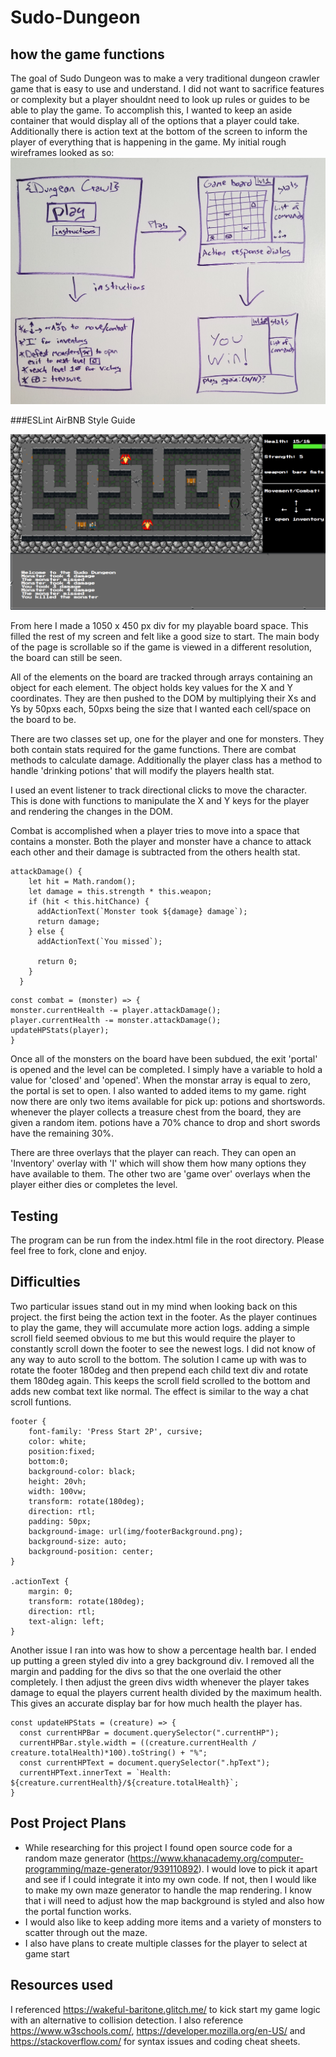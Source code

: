 # Sudo-Dungeon
## how the game functions
The goal of Sudo Dungeon was to make a very traditional dungeon crawler game that is easy to use and understand. I did not want to sacrifice features or complexity but a player shouldnt need to look up rules or guides to be able to play the game.
To accomplish this, I wanted to keep an aside container that would display all of the options that a player could take. Additionally there is action text at the bottom of the screen to inform the player of everything that is happening in the game. My initial rough wireframes looked as so:
![wireframes](https://github.com/DavidTWhitlatch/Sudo-Dungeon/blob/master/img/wireframes.jpg "wireframes")

###ESLint AirBNB Style Guide

![Screen Shot](https://github.com/DavidTWhitlatch/Sudo-Dungeon/blob/master/img/Screen%20Shot.png "Screen Shot")

From here I made a 1050 x 450 px div for my playable board space. This filled the rest of my screen and felt like a good size to start. The main body of the page is scrollable so if the game is viewed in a different resolution, the board can still be seen.

All of the elements on the board are tracked through arrays containing an object for each element. The object holds key values for the X and Y coordinates. They are then pushed to the DOM by multiplying their Xs and Ys by 50pxs each, 50pxs being the size that I wanted each cell/space on the board to be. 

There are two classes set up, one for the player and one for monsters. They both contain stats required for the game functions. There are combat methods to calculate damage. Additionally the player class has a method to handle 'drinking potions' that will modify the players health stat.

I used an event listener to track directional clicks to move the character. This is done with functions to manipulate the X and Y keys for the player and rendering the changes in the DOM.

Combat is accomplished when a player tries to move into a space that contains a monster. Both the player and monster have a chance to attack each other and their damage is subtracted from the others health stat.
```
attackDamage() {
    let hit = Math.random();
    let damage = this.strength * this.weapon;
    if (hit < this.hitChance) {
      addActionText(`Monster took ${damage} damage`);
      return damage;
    } else {
      addActionText(`You missed`);

      return 0;
    }
  }
  ```
  
  ```
  const combat = (monster) => {
  monster.currentHealth -= player.attackDamage();
  player.currentHealth -= monster.attackDamage();
  updateHPStats(player);
}
```

Once all of the monsters on the board have been subdued, the exit 'portal' is opened and the level can be completed. I simply have a variable to hold a value for 'closed' and 'opened'. When the monstar array is equal to zero, the portal is set to open.
I also wanted to added items to my game. right now there are only two items available for pick up: potions and shortswords. whenever the player collects a treasure chest from the board, they are given a random item. potions have a 70% chance to drop and short swords have the remaining 30%.

There are three overlays that the player can reach. They can open an 'Inventory' overlay with 'I' which will show them how many options they have available to them. The other two are 'game over' overlays when the player either dies or completes the level.

## Testing
The program can be run from the index.html file in the root directory. Please feel free to fork, clone and enjoy.

## Difficulties
Two particular issues stand out in my mind when looking back on this project. the first being the action text in the footer. As the player continues to play the game, they will accumulate more action logs. adding a simple scroll field seemed obvious to me but this would require the player to constantly scroll down the footer to see the newest logs. I did not know of any way to auto scroll to the bottom. The solution I came up with was to rotate the footer 180deg and then  prepend each child text div and rotate them 180deg again. This keeps the scroll field scrolled to the bottom and adds new combat text like normal. The effect is similar to the way a chat scroll funtions.
```
footer {
    font-family: 'Press Start 2P', cursive;
    color: white;
    position:fixed;
    bottom:0;
    background-color: black;
    height: 20vh;
    width: 100vw;
    transform: rotate(180deg);
    direction: rtl;
    padding: 50px;
    background-image: url(img/footerBackground.png);
    background-size: auto;
    background-position: center;
}

.actionText {
    margin: 0;
    transform: rotate(180deg);
    direction: rtl;
    text-align: left;
}
```
Another issue I ran into was how to show a percentage health bar. I ended up putting a green styled div into a grey background div. I removed all the margin and padding for the divs so that the one overlaid the other completely. I then adjust the green divs width whenever the player takes damage to equal the players current health divided by the maximum health. This gives an accurate display bar for how much health the player has.

```
const updateHPStats = (creature) => {
  const currentHPBar = document.querySelector(".currentHP");
  currentHPBar.style.width = ((creature.currentHealth / creature.totalHealth)*100).toString() + "%";
  const currentHPText = document.querySelector(".hpText");
  currentHPText.innerText = `Health: ${creature.currentHealth}/${creature.totalHealth}`;
}
```

## Post Project Plans
- While researching for this project I found open source code for a random maze generator (https://www.khanacademy.org/computer-programming/maze-generator/939110892). I would love to pick it apart and see if I could integrate it into my own code. If not, then I would like to make my own maze generator to handle the map rendering. I know that i will need to adjust how the map background is styled and also how the portal function works.
- I would also like to keep adding more items and a variety of monsters to scatter through out the maze.
- I also have plans to create multiple classes for the player to select at game start

## Resources used
I referenced https://wakeful-baritone.glitch.me/ to kick start my game logic with an alternative to collision detection. I also reference https://www.w3schools.com/, https://developer.mozilla.org/en-US/ and https://stackoverflow.com/ for syntax issues and coding cheat sheets.
